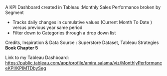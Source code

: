A KPI Dashboard created in Tableau :Monthly Sales Performance broken by Segment

* Tracks daily changes in cumulative values (Current Month To Date ) versus previous year same period
* Filter down to Categories through a drop down list


Credits, Inspiration & Data Source : Superstore Dataset,  Tableau Strategies **Book Chapter 5**


Link to my Tableau Dashboard: https://public.tableau.com/app/profile/amira.salama/viz/MonthlyPerformanceKPI/KPIMTDbySeg


